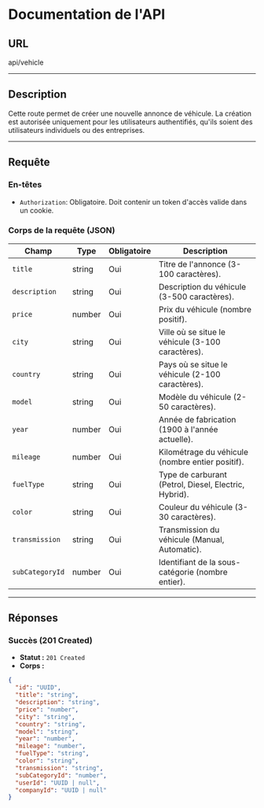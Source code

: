 # Documentation de l'API

## URL
api/vehicle


---

## Description
Cette route permet de créer une nouvelle annonce de véhicule. La création est autorisée uniquement pour les utilisateurs authentifiés, qu'ils soient des utilisateurs individuels ou des entreprises.

---

## Requête

### En-têtes
- `Authorization`: Obligatoire. Doit contenir un token d'accès valide dans un cookie.

### Corps de la requête (JSON)
| Champ           | Type     | Obligatoire | Description                                                                                  |
|------------------|----------|-------------|----------------------------------------------------------------------------------------------|
| `title`         | string   | Oui         | Titre de l'annonce (3-100 caractères).                                                      |
| `description`   | string   | Oui         | Description du véhicule (3-500 caractères).                                                 |
| `price`         | number   | Oui         | Prix du véhicule (nombre positif).                                                          |
| `city`          | string   | Oui         | Ville où se situe le véhicule (3-100 caractères).                                           |
| `country`       | string   | Oui         | Pays où se situe le véhicule (2-100 caractères).                                            |
| `model`         | string   | Oui         | Modèle du véhicule (2-50 caractères).                                                       |
| `year`          | number   | Oui         | Année de fabrication (1900 à l'année actuelle).                                             |
| `mileage`       | number   | Oui         | Kilométrage du véhicule (nombre entier positif).                                             |
| `fuelType`      | string   | Oui         | Type de carburant (Petrol, Diesel, Electric, Hybrid).                                        |
| `color`         | string   | Oui         | Couleur du véhicule (3-30 caractères).                                                      |
| `transmission`  | string   | Oui         | Transmission du véhicule (Manual, Automatic).                                               |
| `subCategoryId` | number   | Oui         | Identifiant de la sous-catégorie (nombre entier).                                            |

---

## Réponses

### Succès (201 Created)
- **Statut :** `201 Created`
- **Corps :**
```json
{
  "id": "UUID",
  "title": "string",
  "description": "string",
  "price": "number",
  "city": "string",
  "country": "string",
  "model": "string",
  "year": "number",
  "mileage": "number",
  "fuelType": "string",
  "color": "string",
  "transmission": "string",
  "subCategoryId": "number",
  "userId": "UUID | null",
  "companyId": "UUID | null"
}
